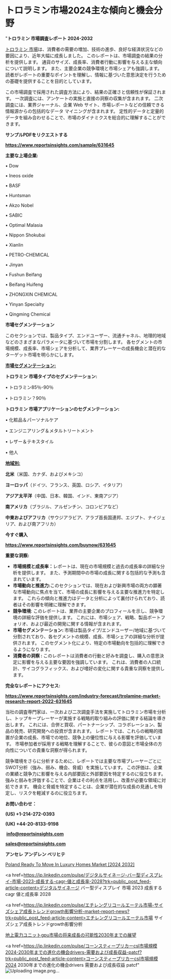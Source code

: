 # トロラミン市場2024主な傾向と機会分野

"<strong>トロラミン 市場調査レポート 2024-2032</strong>

<a href=https://www.reportsinsights.com/sample/631645>トロラミン 市場</a>は、消費者の需要の増加、技術の進歩、良好な経済状況などの要因により、近年大幅に成長しました。 このレポートは、市場調査の結果の分析を提供します。 通貨のサイズ、成長率、消費者行動に影響を与える主な傾向について説明します。 また、主要企業の競争環境と市場シェアも強調します。 読者がレポートの重要なポイントを理解し、情報に基づいた意思決定を行うための基礎を提供することを目的としています。

この市場調査で採用された調査方法により、結果の正確さと信頼性が保証されます。 一次調査には、アンケートの実施と直接の洞察の収集が含まれます。 二次調査には、業界ジャーナル、企業 Web サイト、市場レポートなどの信頼できる情報源からの包括的なデータ マイニングが含まれます。 定性的データと定量的データを組み合わせることで、市場のダイナミクスを総合的に理解することができます。

<strong><b>サンプルPDFをリクエストする</b></strong>

<a href=https://www.reportsinsights.com/sample/631645><strong><u>https://www.reportsinsights.com/sample/631645</u></strong></a>

<strong>主要な上場企業:</strong>

• Dow

• Ineos oxide

• BASF

• Huntsman

• Akzo Nobel

• SABIC

• Optimal Malasia

• Nippon Shokubai

• Xianlin

• PETRO-CHEMICAL

• Jinyan

• Fushun Beifang

• Beifang Huifeng

• ZHONGXIN CHEMICAL

• Yinyan Specialty

• Qingming Chemical

<strong>市場セグメンテーション</strong>

このセクションでは、製品タイプ、エンドユーザー、流通チャネル、地理的地域などのさまざまなパラメータに基づいて市場を分割します。 各セグメントの市場規模、成長率、市場シェアを分析して、業界プレーヤーの成長機会と潜在的なターゲット市場を明らかにします。

<strong><u>市場セグメンテーション</u></strong><strong><u>:</u></strong>

<strong>トロラミン 市場タイプのセグメンテーション:</strong>

• トロラミン85％-90％

• トロラミン？90％

<strong>トロラミン 市場アプリケーションのセグメンテーション:</strong>

• 化粧品＆パーソナルケア

• エンジニアリング＆メタルトリートメント

• レザー＆テキスタイル

• 他人

<strong><u>地域別</u></strong><strong><u>:</u></strong>

<strong>北米</strong>（米国、カナダ、およびメキシコ）

<strong>ヨーロッパ</strong>（ドイツ、フランス、英国、ロシア、イタリア）

<strong>アジア太平洋</strong>（中国、日本、韓国、インド、東南アジア）

<strong>南アメリカ</strong>（ブラジル、アルゼンチン、コロンビアなど）

<strong>中東およびアフリカ</strong>（サウジアラビア、アラブ首長国連邦、エジプト、ナイジェリア、および南アフリカ）

<strong>今すぐ購入</strong>

<a href=https://www.reportsinsights.com/buynow/631645><strong><u>https://www.reportsinsights.com/buynow/631645</u></strong></a>

<strong>重要な洞察:</strong>
<ul>
  <li><strong>市場規模と成長率：</strong>レポートは、現在の市場規模と過去の成長率の詳細な分析を提供します。 また、予測期間中の市場の成長に関する包括的な予測も含まれています。</li>
  <li><strong>市場動向と推進力:</strong>このセクションでは、現在および新興市場の両方の顕著な市場動向に焦点を当て、市場の成長に影響を与える主要な推進力を特定します。 これらの傾向と推進力はデータと分析によって裏付けられており、読者はその影響を明確に理解できます。</li>
  <li><strong>競争環境</strong>: このレポートは、業界の主要企業のプロフィールを示し、競争環境の詳細な評価を提供します。 これには、市場シェア、戦略、製品ポートフォリオ、および最近の開発に関する情報が含まれます。</li>
  <li><strong>市場セグメンテーション: </strong>市場は製品タイプ/エンドユーザー/地域に基づいて分割されており、各セグメントの規模、成長、市場シェアの詳細な分析が提供されます。 このセグメント化により、特定の市場動向を包括的に理解できるようになります。</li>
  <li><strong>消費者の洞察 : </strong>このレポートは消費者の行動と好みを調査し、購入の意思決定に影響を与える主要な要因を強調しています。 これは、消費者の人口統計、サイコグラフィックス、および嗜好の変化に関する貴重な洞察を提供します。</li>
</ul>
<strong>完全なレポートにアクセス:</strong>

<a href=https://www.reportsinsights.com/industry-forecast/trolamine-market-research-report-2022-631645><strong><u><b>https://www.reportsinsights.com/industry-forecast/trolamine-market-research-report-2022-631645</b></u></strong></a>

当社の調査専門家は、一次および二次調査手法を実施してトロラミン市場を分析し、トップキープレーヤーが実施する戦略的取り組みの評価に関する結論を導き出します。 これには、合併と買収、パートナーシップ、コラボレーション、製品の発売、研究開発への投資が含まれます。 レポートでは、これらの戦略的措置が企業の成長、市場での地位、競争上の優位性に与える影響を評価しています。 市場参加者が採用する戦略を理解することで、彼らの意図と市場全体の方向性についての貴重な洞察が得られます。

競争環境をさらに分析するために、レポートでは主要な市場プレーヤーごとにSWOT分析（強み、弱み、機会、脅威）を実施しています。 この評価は、企業の業績と競争力に影響を与える内部要因と外部要因を特定するのに役立ちます。 強みと弱みを評価することで、企業はその利点を活用し、改善が必要な領域に対処できます。 機会と脅威を特定することは、企業が潜在的な成長の見通しを特定し、リスクを軽減するのに役立ちます。

<strong>お問い合わせ：</strong>

<strong>(US) +1-214-272-0393</strong>

<strong>(UK) +44-20-8133-9198</strong>

<strong> </strong><a href=info@reportsinsights.com><strong><u>info@reportsinsights.com</u></strong></a>

<a href=sales@reportsinsights.com><strong><u>sales@reportsinsights.com</u></strong></a>

<strong>アンセレ アンデレン ベリヒテ</strong>

<a href=https://www.linkedin.com/pulse/poland-ready-to-move-in-luxury-homes-market-2024-rqi9f/>Poland Ready To Move In Luxury Homes Market [2024 2032]</a>

<a href=https://jp.linkedin.com/pulse/デジタルサイネージ-バー型ディスプレイ-市場-2023-成長する-cagr-値と成長率-2028?trk=public_post_feed-article-content>デジタルサイネージ バー型ディスプレイ 市場 2023 成長する cagr 値と成長率 2028</a>

<a href=https://jp.linkedin.com/pulse/エチレングリコールエーテル市場-サイズシェア成長トレンドgrowth影響分析-market-report-news?trk=public_post_feed-article-content>エチレングリコールエーテル市場 サイズシェア成長トレンドgrowth影響分析</a>

<a href=https://www.linkedin.com/pulse/地上電力ユニットgpu市場の将来成長の可能性2030年までの展望-healthscope-news-245-ob85e/>地上電力ユニットgpu市場の将来成長の可能性2030年までの展望</a>

<a href=https://jp.linkedin.com/pulse/コーンスティープリカーcsl市場規模2024-2030年までの進化の機会drivers-需要および成長収益-patcf?trk=public_post_feed-article-content>コーンスティープリカーcsl市場規模2024 2030年までの進化の機会drivers 需要および成長収益 patcf</a>"
![Uploading image.png…]()
